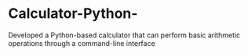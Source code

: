 # Calculator-Python-
Developed a Python-based calculator that can perform basic arithmetic operations through a command-line interface
